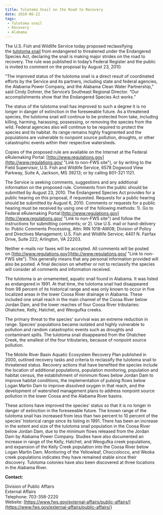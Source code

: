 ```yaml
---
title: Tulotoma Snail on the Road to Recovery
date: 2010-06-22
tags:
 - Tulotoma snail
 - Recovery
 - Alabama
---
```


The U.S. Fish and Wildlife Service today proposed reclassifying the [tulotoma snail](http://www.fws.gov/ecos/ajax/speciesProfile/profile/speciesProfile.action?spcode=G04X) from endangered to threatened under the Endangered Species Act, declaring the snail is making major strides on the road to recovery. The rule was published in today’s Federal Register and the public is invited to comment on the proposal by August 23, 2010.

“The improved status of the tulotoma snail is a direct result of coordinated efforts by the Service and its partners, including state and federal agencies, the Alabama Power Company, and the Alabama Clean Water Partnership,” said Cindy Dohner, the Service’s Southeast Regional Director. “Our accomplishments show that the Endangered Species Act works.”

The status of the tulotoma snail has improved to such a degree it is no longer in danger of extinction in the foreseeable future. As a threatened species, the tulotoma snail will continue to be protected from take, including killing, harming, harassing, possessing, or removing the species from the wild. Federal agencies also will continue to be required to protect the species and its habitat. Its range remains highly fragmented and the populations are vulnerable to nonpoint source pollution, droughts, or other catastrophic events within their respective watersheds.

Copies of the proposed rule are available on the Internet at the Federal eRulemaking Portal: [http://www.regulations.gov](http://www.regulations.gov/ "Link to non-FWS site"), or by writing to the Field Supervisor, U.S. Fish and Wildlife Service, 6578 Dogwood View Parkway, Suite A, Jackson, MS 39213; or by calling 601-321 1121.

The Service is seeking comments, suggestions and any additional information on the proposed rule. Comments from the public should be submitted by August 23, 2010\. The Endangered Species Act provides for a public hearing on this proposal, if requested. Requests for a public hearing should be submitted by August 6, 2010\. Comments or requests for a public hearing must be received by using one of the following methods: 1). Go to Federal eRulemaking Portal:[http://www.regulations.gov](http://www.regulations.gov/ "Link to non-FWS site") and follow the instructions for submitting comments; or 2). Use U.S. mail or hand-delivery to: Public Comments Processing, Attn: RIN 1018-AW08; Division of Policy and Directives Management; U.S. Fish and Wildlife Service; 4401 N. Fairfax Drive, Suite 222; Arlington, VA 22203.

Neither e-mails nor faxes will be accepted. All comments will be posted on [http://www.regulations.gov](http://www.regulations.gov/ "Link to non-FWS site"). This generally means that any personal information provided will also be posted. A final decision on whether or not to reclassify the species will consider all comments and information received.

The tulotoma is an ornamented, aquatic snail found in Alabama. It was listed as endangered in 1991\. At that time, the tulotoma snail had disappeared from 98 percent of its historical range and was only known to occur in five localized areas in the lower Coosa River drainage in Alabama. These included one small reach in the main channel of the Coosa River below Jordan Dam, and the lower reaches of four Coosa River tributaries: Ohatchee, Kelly, Hatchet, and Weogufka creeks.

The primary threat to the species’ survival was an extreme reduction in range. Species’ populations became isolated and highly vulnerable to pollution and random catastrophic events such as droughts and contaminant spills. The tulotoma snail disappeared from the Ohatchee Creek, the smallest of the four tributaries, because of nonpoint source pollution.

The Mobile River Basin Aquatic Ecosystem Recovery Plan published in 2000, outlined recovery tasks and criteria to reclassify the tulotoma snail to threatened status. Recovery actions that have benefited the species include the location of additional populations, population monitoring, population and habitat census, the establishment of minimum flows below Jordan Dam to improve habitat conditions, the implementation of pulsing flows below Logan Martin Dam to improve dissolved oxygen in that reach, and the development of watershed management plans to address nonpoint source pollution in the lower Coosa and the Alabama River basins.

These actions have improved the species’ status so that it is no longer in danger of extinction in the foreseeable future. The known range of the tulotoma snail has increased from less than two percent to 10 percent of the species’ historical range since its listing in 1991\. There has been an increase in the extent and size of the tulotoma snail population in the Coosa River below Jordan Dam, due to the minimum flows released from the Jordan Dam by Alabama Power Company. Studies have also documented an increase in range of the Kelly, Hatchet, and Weogufka creek populations, and expansion of the Kelly Creek population into the Coosa River below Logan Martin Dam. Monitoring of the Yellowleaf, Choccolocco, and Weoka creek populations indicates they have remained stable since their discovery. Tulotoma colonies have also been discovered at three locations in the Alabama River.

**Contact:**

Division of Public Affairs  
External Affairs  
Telephone: 703-358-2220  
Website: [https://www.fws.gov/external-affairs/public-affairs/](https://www.fws.gov/external-affairs/public-affairs/)
